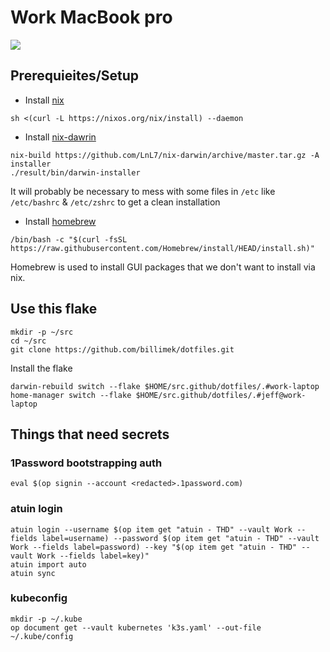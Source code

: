 # Work MacBook pro

![](https://imgur.com/40LA1EX.png)

## Prerequieites/Setup

* Install [nix](https://nixos.org/download.html)

```shell
sh <(curl -L https://nixos.org/nix/install) --daemon
```

* Install [nix-dawrin](https://github.com/LnL7/nix-darwin)

```shell
nix-build https://github.com/LnL7/nix-darwin/archive/master.tar.gz -A installer
./result/bin/darwin-installer
 ```

It will probably be necessary to mess with some files in `/etc` like `/etc/bashrc` & `/etc/zshrc` to get a clean installation

* Install [homebrew](https://brew.sh/)

```shell
/bin/bash -c "$(curl -fsSL https://raw.githubusercontent.com/Homebrew/install/HEAD/install.sh)"
```

Homebrew is used to install GUI packages that we don't want to install via nix.

## Use this flake

```shell
mkdir -p ~/src
cd ~/src
git clone https://github.com/billimek/dotfiles.git
```

Install the flake

```shell
darwin-rebuild switch --flake $HOME/src.github/dotfiles/.#work-laptop
home-manager switch --flake $HOME/src.github/dotfiles/.#jeff@work-laptop
```

## Things that need secrets

### 1Password bootstrapping auth

```shell
eval $(op signin --account <redacted>.1password.com)
```

### atuin login

```shell
atuin login --username $(op item get "atuin - THD" --vault Work --fields label=username) --password $(op item get "atuin - THD" --vault Work --fields label=password) --key "$(op item get "atuin - THD" --vault Work --fields label=key)"
atuin import auto
atuin sync
```

### kubeconfig

```shell
mkdir -p ~/.kube
op document get --vault kubernetes 'k3s.yaml' --out-file ~/.kube/config
```
